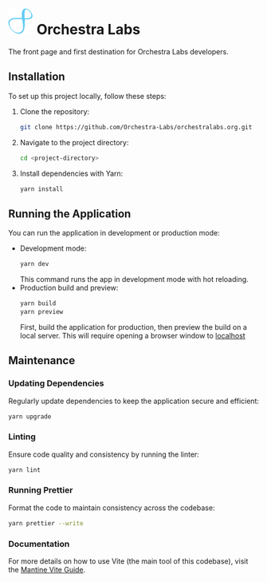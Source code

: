 # ![Orchestra Logo](./src/assets/images/symphony_logo.svg "Orchestra Logo") Orchestra Labs

The front page and first destination for Orchestra Labs developers.

## Installation

To set up this project locally, follow these steps:

1. Clone the repository:
   ```bash
   git clone https://github.com/Orchestra-Labs/orchestralabs.org.git
   ```
2. Navigate to the project directory:
   ```bash
   cd <project-directory>
   ```
3. Install dependencies with Yarn:
   ```bash
   yarn install
   ```
## Running the Application

You can run the application in development or production mode:

- Development mode:
   ```bash
   yarn dev
   ```
   This command runs the app in development mode with hot reloading.
- Production build and preview:
   ```bash
   yarn build
   yarn preview
   ```
   First, build the application for production, then preview the build on a local server.  This will require opening a browser window to [localhost](http://localhost:4173/)

## Maintenance

### Updating Dependencies

Regularly update dependencies to keep the application secure and efficient:
   ```bash
   yarn upgrade
   ```

### Linting

Ensure code quality and consistency by running the linter:
   ```bash
   yarn lint
   ```

### Running Prettier
Format the code to maintain consistency across the codebase:
   ```bash
   yarn prettier --write
   ```

### Documentation
For more details on how to use Vite (the main tool of this codebase), visit the [Mantine Vite Guide](https://mantine.dev/guides/vite/).

